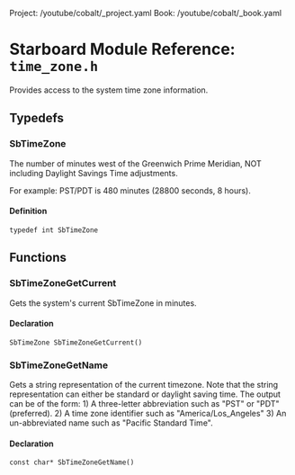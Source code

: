 Project: /youtube/cobalt/_project.yaml
Book: /youtube/cobalt/_book.yaml

# Starboard Module Reference: `time_zone.h`

Provides access to the system time zone information.

## Typedefs

### SbTimeZone

The number of minutes west of the Greenwich Prime Meridian, NOT including
Daylight Savings Time adjustments.

For example: PST/PDT is 480 minutes (28800 seconds, 8 hours).

#### Definition

```
typedef int SbTimeZone
```

## Functions

### SbTimeZoneGetCurrent

Gets the system's current SbTimeZone in minutes.

#### Declaration

```
SbTimeZone SbTimeZoneGetCurrent()
```

### SbTimeZoneGetName

Gets a string representation of the current timezone. Note that the string
representation can either be standard or daylight saving time. The output can be
of the form: 1) A three-letter abbreviation such as "PST" or "PDT" (preferred).
2) A time zone identifier such as "America/Los_Angeles" 3) An un-abbreviated
name such as "Pacific Standard Time".

#### Declaration

```
const char* SbTimeZoneGetName()
```

